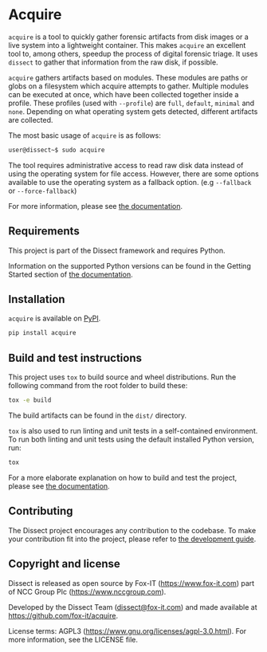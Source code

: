 # Acquire

`acquire` is a tool to quickly gather forensic artifacts from disk images or a live system into a lightweight container.
This makes `acquire` an excellent tool to, among others, speedup the process of digital forensic triage.
It uses `dissect` to gather that information from the raw disk, if possible.

`acquire` gathers artifacts based on modules. These modules are paths or globs on a filesystem which acquire attempts to gather.
Multiple modules can be executed at once, which have been collected together inside a profile.
These profiles (used with `--profile`) are  `full`, `default`, `minimal` and `none`.
Depending on what operating system gets detected, different artifacts are collected.

The most basic usage of `acquire` is as follows:

```bash
user@dissect~$ sudo acquire
```

The tool requires administrative access to read raw disk data instead of using the operating system for file access.
However, there are some options available to use the operating system as a fallback option. (e.g `--fallback` or `--force-fallback`)

For more information, please see [the documentation](https://docs.dissect.tools/en/latest/projects/acquire/index.html).

## Requirements

This project is part of the Dissect framework and requires Python.

Information on the supported Python versions can be found in the Getting Started section of [the documentation](https://docs.dissect.tools/en/latest/index.html#getting-started).

## Installation

`acquire` is available on [PyPI](https://pypi.org/project/acquire/).

```bash
pip install acquire
```

## Build and test instructions

This project uses `tox` to build source and wheel distributions. Run the following command from the root folder to build
these:

```bash
tox -e build
```

The build artifacts can be found in the `dist/` directory.

`tox` is also used to run linting and unit tests in a self-contained environment. To run both linting and unit tests
using the default installed Python version, run:

```bash
tox
```

For a more elaborate explanation on how to build and test the project, please see [the
documentation](https://docs.dissect.tools/en/latest/contributing/tooling.html).

## Contributing

The Dissect project encourages any contribution to the codebase. To make your contribution fit into the project, please
refer to [the development guide](https://docs.dissect.tools/en/latest/contributing/developing.html).

## Copyright and license

Dissect is released as open source by Fox-IT (<https://www.fox-it.com>) part of NCC Group Plc
(<https://www.nccgroup.com>).

Developed by the Dissect Team (<dissect@fox-it.com>) and made available at <https://github.com/fox-it/acquire>.

License terms: AGPL3 (<https://www.gnu.org/licenses/agpl-3.0.html>). For more information, see the LICENSE file.
